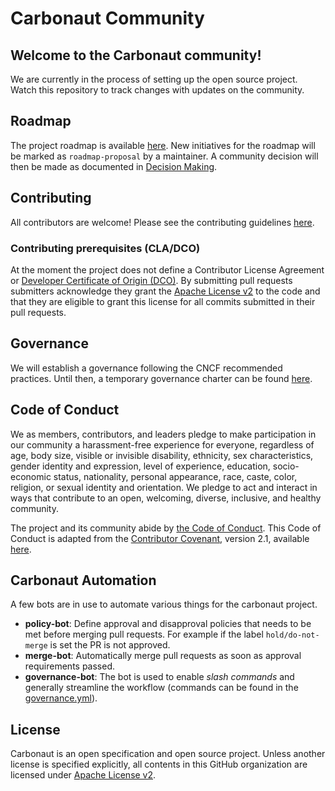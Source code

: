 # Carbonaut Community

## Welcome to the Carbonaut community!

We are currently in the process of setting up the open source project. Watch this repository to track changes with updates on the community.

## Roadmap

The project roadmap is available [here](https://github.com/orgs/carbonaut-cloud/projects/1).
New initiatives for the roadmap will be marked as `roadmap-proposal` by a maintainer. A community decision will then be made as documented in [Decision Making](./governance-charter.md#decision-making).

## Contributing

All contributors are welcome!
Please see the contributing guidelines
[here](https://github.com/carbonaut-cloud/community/blob/main/CONTRIBUTING.md).

### Contributing prerequisites (CLA/DCO)

At the moment the project does not define a
Contributor License Agreement or 
[Developer Certificate of Origin (DCO)](https://wiki.linuxfoundation.org/dco).
By submitting pull requests submitters acknowledge they grant the [Apache License v2](./LICENSE) to the code and that they are eligible to grant this license for all commits submitted in their pull requests.

## Governance

We will establish a governance following the CNCF recommended practices. Until then, a temporary governance charter can be found [here](./governance-charter.md).

## Code of Conduct

We as members, contributors, and leaders pledge to make participation in our community a harassment-free experience for everyone, regardless of age, body size, visible or invisible disability, ethnicity, sex characteristics, gender identity and expression, level of experience, education, socio-economic status, nationality, personal appearance, race, caste, color, religion, or sexual identity and orientation. We pledge to act and interact in ways that contribute to an open, welcoming, diverse, inclusive, and healthy community.

The project and its community abide by [the Code of Conduct](https://github.com/carbonaut-cloud/community/blob/main/CODE_OF_CONDUCT.md).
This Code of Conduct is adapted from the [Contributor Covenant](https://www.contributor-covenant.org),
version 2.1, available
[here](https://www.contributor-covenant.org/version/2/1/code_of_conduct.html).

## Carbonaut Automation

A few bots are in use to automate various things for the carbonaut project.
* **policy-bot**: Define approval and disapproval policies that needs to be met before merging pull requests. For example if the label `hold/do-not-merge` is set the PR is not approved.
* **merge-bot**: Automatically merge pull requests as soon as approval requirements passed.
* **governance-bot**: The bot is used to enable _slash commands_ and generally streamline the workflow (commands can be found in the [governance.yml](https://github.com/carbonaut-cloud/community/blob/main/.github/governance.yml)).

## License

Carbonaut is an open specification and open source project.
Unless another license is specified explicitly,
all contents in this GitHub organization are licensed under [Apache License v2](./LICENSE).
